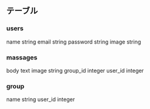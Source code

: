## テーブル
### users
name string
email string
password string
image string

### massages
body text
image string
group_id integer
user_id integer

### group
name string
user_id integer
